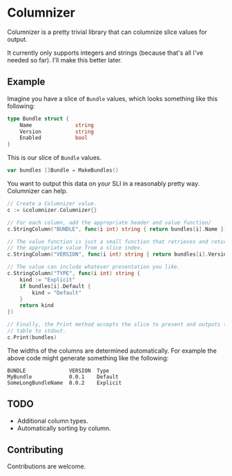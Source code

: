 # Columnizer

Columnizer is a pretty trivial library that can columnize slice values for output.

It currently only supports integers and strings (because that's all I've needed so far). I'll make this better later.

## Example

Imagine you have a slice of `Bundle` values, which looks something like this following:

```go
type Bundle struct {
	Name              string
	Version           string
	Enabled           bool
}
```

This is our slice of `Bundle` values.

```go
var bundles []Bundle = MakeBundles()
```

You want to output this data on your SLI in a reasonably pretty way. Columnizer can help.

```go
// Create a Columnizer value.
c := &columnizer.Columnizer{}

// For each column, add the appropriate header and value function/
c.StringColumn("BUNDLE", func(i int) string { return bundles[i].Name })

// The value function is just a small function that retrieves and returns
// the appropriate value from a slice index.
c.StringColumn("VERSION", func(i int) string { return bundles[i].Version })

// The value can include whatever presentation you like.
c.StringColumn("TYPE", func(i int) string {
    kind := "Explicit"
    if bundles[i].Default {
        kind = "Default"
    }
    return kind
})

// Finally, the Print method accepts the slice to present and outputs the
// table to stdout.
c.Print(bundles)
```

The widths of the columns are determined automatically. For example the above code might generate something like the following:

```
BUNDLE              VERSION  Type
MyBundle            0.0.1    Default
SomeLongBundleName  0.0.2    Explicit
```

## TODO

* Additional column types.
* Automatically sorting by column.

## Contributing

Contributions are welcome.
